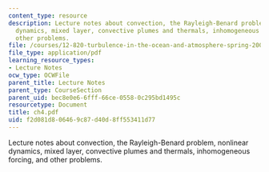 ```yaml
---
content_type: resource
description: Lecture notes about convection, the Rayleigh-Benard problem, nonlinear
  dynamics, mixed layer, convective plumes and thermals, inhomogeneous forcing, and
  other problems.
file: /courses/12-820-turbulence-in-the-ocean-and-atmosphere-spring-2006/f2d081d806469c87d40d8ff553411d77_ch4.pdf
file_type: application/pdf
learning_resource_types:
- Lecture Notes
ocw_type: OCWFile
parent_title: Lecture Notes
parent_type: CourseSection
parent_uid: bec8e0e6-6fff-66ce-0558-0c295bd1495c
resourcetype: Document
title: ch4.pdf
uid: f2d081d8-0646-9c87-d40d-8ff553411d77
---
```

Lecture notes about convection, the Rayleigh-Benard problem, nonlinear dynamics, mixed layer, convective plumes and thermals, inhomogeneous forcing, and other problems.

